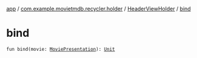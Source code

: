 [app](../../index.md) / [com.example.movietmdb.recycler.holder](../index.md) / [HeaderViewHolder](index.md) / [bind](./bind.md)

# bind

`fun bind(movie: `[`MoviePresentation`](../../com.example.movietmdb.recycler.data/-movie-presentation/index.md)`): `[`Unit`](https://kotlinlang.org/api/latest/jvm/stdlib/kotlin/-unit/index.html)